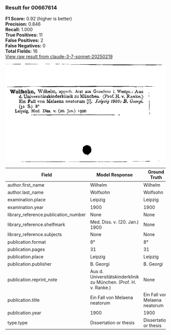 ### Result for 00667614
**F1 Score:** 0.92 (higher is better)<br>**Precision:** 0.846<br>**Recall:** 1.000<br>**True Positives:** 11<br>**False Positives:** 2<br>**False Negatives:** 0<br>**Total Fields:** 16<br>[View raw result from claude-3-7-sonnet-20250219](https://github.com/RISE-UNIBAS/humanities_data_benchmark/blob/main/results/2025-09-02/T0144/request_T0144_00667614.json)

<img src="https://github.com/RISE-UNIBAS/humanities_data_benchmark/blob/main/benchmarks/zettelkatalog/images/00667614.jpg?raw=true" alt="00667614" width="600px">

| Field | Model Response | Ground Truth | Fuzzy Score | Match |
|-------|----------------|--------------|-------------|-------|
| author.first_name | Wilhelm | Wilhelm | 1.000 | ✅ |
| author.last_name | Wolfsohn | Wolfsohn | 1.000 | ✅ |
| examination.place | Leipzig | Leipzig | 1.000 | ✅ |
| examination.year | 1900 | 1900 | 1.000 | ✅ |
| library_reference.publication_number | None | None | 1.000 | ✅ |
| library_reference.shelfmark | Med. Diss. v. (20. Jan.) 1900 | None | 0.000 | ❌ |
| library_reference.subjects | None | None | 1.000 | ✅ |
| publication.format | 8° | 8° | 1.000 | ✅ |
| publication.pages | 31 | 31 | 1.000 | ✅ |
| publication.place | Leipzig | Leipzig | 1.000 | ✅ |
| publication.publisher | B. Georgi | B. Georgi | 1.000 | ✅ |
| publication.reprint_note | Aus d. Universitätskinderklinik zu München. (Prof. H. v. Ranke.) | None | 0.000 | ❌ |
| publication.title | Ein Fall von Melaena neatorum | Ein Fall von Melaena neatorum | 1.000 | ✅ |
| publication.year | 1900 | 1900 | 1.000 | ✅ |
| type.type | Dissertation or thesis | Dissertation or thesis | 1.000 | ✅ |

